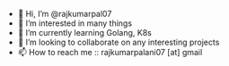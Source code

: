 - 👋 Hi, I’m @rajkumarpal07
- 👀 I’m interested in many things
- 🌱 I’m currently learning Golang, K8s
- 💞️ I’m looking to collaborate on any interesting projects
- 📫 How to reach me :: rajkumarpalani07 [at] gmail

<!---
rajkumarpal07/rajkumarpal07 is a ✨ special ✨ repository because its `README.md` (this file) appears on your GitHub profile.
You can click the Preview link to take a look at your changes.
--->
